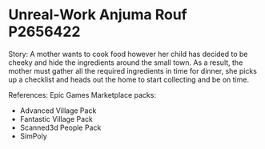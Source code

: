 # Unreal-Work Anjuma Rouf P2656422

Story:
A mother wants to cook food however her child has decided to be cheeky and hide the ingredients around the small town. As a result, the mother must gather all the required ingredients in time for dinner, she picks up a checklist and heads out the home to start collecting and be on time.

References:
Epic Games Marketplace packs:
-	Advanced Village Pack
-	Fantastic Village Pack
-	Scanned3d People Pack
-	SimPoly 
